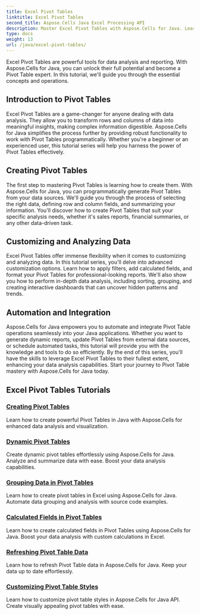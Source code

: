 ```yaml
---
title: Excel Pivot Tables
linktitle: Excel Pivot Tables
second_title: Aspose.Cells Java Excel Processing API
description: Master Excel Pivot Tables with Aspose.Cells for Java. Learn how to create, customize, and analyze data effortlessly.
type: docs
weight: 13
url: /java/excel-pivot-tables/
---
```

Excel Pivot Tables are powerful tools for data analysis and reporting. With Aspose.Cells for Java, you can unlock their full potential and become a Pivot Table expert. In this tutorial, we'll guide you through the essential concepts and operations.

## Introduction to Pivot Tables
Excel Pivot Tables are a game-changer for anyone dealing with data analysis. They allow you to transform rows and columns of data into meaningful insights, making complex information digestible. Aspose.Cells for Java simplifies the process further by providing robust functionality to work with Pivot Tables programmatically. Whether you're a beginner or an experienced user, this tutorial series will help you harness the power of Pivot Tables effectively.

## Creating Pivot Tables
The first step to mastering Pivot Tables is learning how to create them. With Aspose.Cells for Java, you can programmatically generate Pivot Tables from your data sources. We'll guide you through the process of selecting the right data, defining row and column fields, and summarizing your information. You'll discover how to create Pivot Tables that suit your specific analysis needs, whether it's sales reports, financial summaries, or any other data-driven task.

## Customizing and Analyzing Data
Excel Pivot Tables offer immense flexibility when it comes to customizing and analyzing data. In this tutorial series, you'll delve into advanced customization options. Learn how to apply filters, add calculated fields, and format your Pivot Tables for professional-looking reports. We'll also show you how to perform in-depth data analysis, including sorting, grouping, and creating interactive dashboards that can uncover hidden patterns and trends.

## Automation and Integration
Aspose.Cells for Java empowers you to automate and integrate Pivot Table operations seamlessly into your Java applications. Whether you want to generate dynamic reports, update Pivot Tables from external data sources, or schedule automated tasks, this tutorial will provide you with the knowledge and tools to do so efficiently. By the end of this series, you'll have the skills to leverage Excel Pivot Tables to their fullest extent, enhancing your data analysis capabilities. Start your journey to Pivot Table mastery with Aspose.Cells for Java today.

## Excel Pivot Tables Tutorials
### [Creating Pivot Tables](./creating-pivot-tables/)
Learn how to create powerful Pivot Tables in Java with Aspose.Cells for enhanced data analysis and visualization.
### [Dynamic Pivot Tables](./dynamic-pivot-tables/)
Create dynamic pivot tables effortlessly using Aspose.Cells for Java. Analyze and summarize data with ease. Boost your data analysis capabilities.
### [Grouping Data in Pivot Tables](./grouping-data-in-pivot-tables/)
Learn how to create pivot tables in Excel using Aspose.Cells for Java. Automate data grouping and analysis with source code examples.
### [Calculated Fields in Pivot Tables](./calculated-fields-in-pivot-tables/)
Learn how to create calculated fields in Pivot Tables using Aspose.Cells for Java. Boost your data analysis with custom calculations in Excel.
### [Refreshing Pivot Table Data](./refreshing-pivot-table-data/)
Learn how to refresh Pivot Table data in Aspose.Cells for Java. Keep your data up to date effortlessly.
### [Customizing Pivot Table Styles](./customizing-pivot-table-styles/)
Learn how to customize pivot table styles in Aspose.Cells for Java API. Create visually appealing pivot tables with ease.